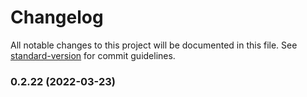 # Changelog

All notable changes to this project will be documented in this file. See [standard-version](https://github.com/conventional-changelog/standard-version) for commit guidelines.

### 0.2.22 (2022-03-23)
